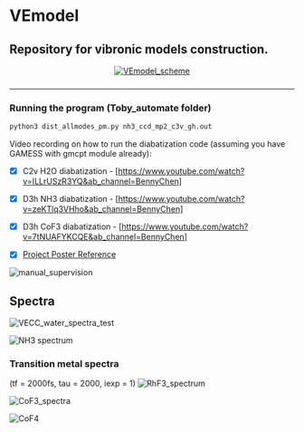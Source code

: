 # VEmodel
## Repository for vibronic models construction.
<div align="center">
  
[![VEmodel_scheme](https://github.com/bjb2chen/VEmodel/assets/51763900/7ee3d88b-7645-4715-914f-3b297a7b7997)]()

<h3>

</h3>

</div>

---

### Running the program (Toby_automate folder)

```py
python3 dist_allmodes_pm.py nh3_ccd_mp2_c3v_gh.out
```

Video recording on how to run the diabatization code (assuming you have GAMESS with gmcpt module already): 

- [x] C2v H2O diabatization - [https://www.youtube.com/watch?v=ILLrUSzR3YQ&ab_channel=BennyChen]

- [x] D3h NH3 diabatization - [https://www.youtube.com/watch?v=zeKTlq3VHho&ab_channel=BennyChen]

- [x] D3h CoF3 diabatization - [https://www.youtube.com/watch?v=7tNUAFYKCQE&ab_channel=BennyChen]

- [x] [Project Poster Reference](https://github.com/bjb2chen/vmodels/files/10171706/SCP2022_bjc_20685630_White.pdf)

![manual_supervision](https://github.com/bjb2chen/VEmodel/assets/51763900/e472d956-8c66-41d8-9d24-1e581f2c235d)

## Spectra

![VECC_water_spectra_test](https://github.com/bjb2chen/VEmodel/assets/51763900/fca44662-64e8-48c6-8ba7-97095d89224d)

![NH3 spectrum](https://github.com/bjb2chen/vmodels/assets/51763900/0e81a86d-81f6-4a82-a29a-85708265afb2)

### Transition metal spectra

(tf = 2000fs, tau = 2000, iexp = 1)
![RhF3_spectrum](https://github.com/bjb2chen/VEmodel/assets/51763900/97234174-5bd0-4f83-a691-374efb1cabd3)

![CoF3_spectra](https://github.com/bjb2chen/VEmodel/assets/51763900/49773dc6-d3df-4afc-a31b-f67a4542d08c)

![CoF4](https://github.com/bjb2chen/vmodels/assets/51763900/eb5d7752-d0d4-4151-9af5-d399e079bf3a)




